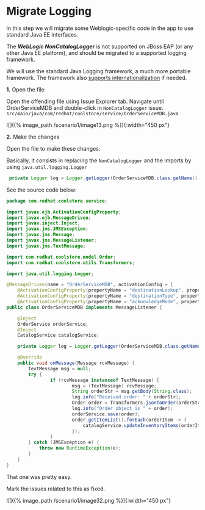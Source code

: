 # Migrate Logging

In this step we will migrate some Weblogic-specific code in the app to use standard Java EE interfaces.

The _**WebLogic NonCatalogLogger**_ is not supported on JBoss EAP \(or any other Java EE platform\), and should be migrated to a supported logging framework.

We will use the standard Java Logging framework, a much more portable framework. The framework also [supports internationalization](https://docs.oracle.com/javase/8/docs/technotes/guides/logging/overview.html#a1.17) if needed.

**1.** Open the file

Open the offending file using Issue Explorer tab. Navigate until OrderServiceMDB and double-click in `NonCatalogLogger` issue. `src/main/java/com/redhat/coolstore/service/OrderServiceMDB.java`

![]({% image_path /scenario1/image13.png %}){:width="450 px"}

**2.** Make the changes

Open the file to make these changes:

Basically, it consists in replacing the `NonCatalogLogger` and the imports by using `java.util.logging.Logger`

~~~java
 private Logger log = Logger.getLogger(OrderServiceMDB.class.getName());
~~~

See the source code below:

~~~java
package com.redhat.coolstore.service;

import javax.ejb.ActivationConfigProperty;
import javax.ejb.MessageDriven;
import javax.inject.Inject;
import javax.jms.JMSException;
import javax.jms.Message;
import javax.jms.MessageListener;
import javax.jms.TextMessage;

import com.redhat.coolstore.model.Order;
import com.redhat.coolstore.utils.Transformers;

import java.util.logging.Logger;

@MessageDriven(name = "OrderServiceMDB", activationConfig = {
	@ActivationConfigProperty(propertyName = "destinationLookup", propertyValue = "topic/orders"),
	@ActivationConfigProperty(propertyName = "destinationType", propertyValue = "javax.jms.Topic"),
	@ActivationConfigProperty(propertyName = "acknowledgeMode", propertyValue = "Auto-acknowledge")})
public class OrderServiceMDB implements MessageListener {

	@Inject
	OrderService orderService;
	@Inject
	CatalogService catalogService;

	private Logger log = Logger.getLogger(OrderServiceMDB.class.getName());

	@Override
	public void onMessage(Message rcvMessage) {
		TextMessage msg = null;
		try {
				if (rcvMessage instanceof TextMessage) {
						msg = (TextMessage) rcvMessage;
						String orderStr = msg.getBody(String.class);
						log.info("Received order: " + orderStr);
						Order order = Transformers.jsonToOrder(orderStr);
						log.info("Order object is " + order);
						orderService.save(order);
						order.getItemList().forEach(orderItem -> {
							catalogService.updateInventoryItems(orderItem.getProductId(), orderItem.getQuantity());
						});
				}
		} catch (JMSException e) {
			throw new RuntimeException(e);
		}
	}
}
~~~

That one was pretty easy.

Mark the issues related to this as fixed.

![]({% image_path /scenario1/image32.png %}){:width="450 px"}

